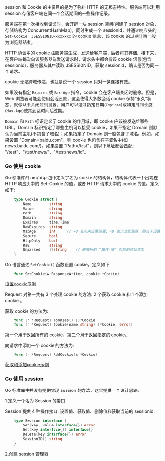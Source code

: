 
session 和 Cookie 的主要目的是为了弥补 HTTP 的无状态特性。服务端可以利用 session 存储客户端在同一个会话期间的一些操作记录。

服务端在第一次接收到请求时，会开辟一块 session 空间(创建了 session 对象，存储结构为 ConcurrentHashMap)，同时生成一个 sessionid，并通过响应头的 `Set-Cookie: JSESSIONID=xxxxxxx` 的 cookie 信息，该 cookie 的过期时间一般为浏览器结束。

HTTP 协议中的 cookie 由服务端生成，发送给客户端，后者将其存储。接下来，在客户端每次向该服务器端发送请求时，请求头中都会有该 cookie 信息(包含 sessionid)，服务器从其中读取 JSESSIONID，获取 sessionid，确认是否为同一个请求。

cookie 无法跨域传递，也就是说一个 session 只对一条连接有效。

如果没有指定 `Expires` 或 `Max-Age` 指令，cookie 会在客户端关闭时删除。但是，Web 浏览器可能会使用会话还原，这会使得大多数会话 cookie 保持"永久"状态，就像从未关闭过浏览器。用户可以通过指定日期(`Expires`)或特定时间长度(`Max-Age`)使其到达时间后过期。

`Domain` 和 `Path` 标识定义了 cookie 的作用域，即 cookie 应该被发送给哪些 URL。Domain 标识指定了哪些主机可以接受 cookie，如果不指定 Domain 则默认为当前主机(不包含子域名)；如果指定了 Domain 则一般包含子域名。例如，如果设置 "Domain=baidu.com"，则 cookie 也包含在子域名中(如 news.baidu.com/)。如果设置 "Path=/test"，则以下地址都会匹配: "/test"、"/test/news/"、"/test/news/id"。


### Go 使用 cookie

Go 标准库的 net/http 包中定义了名为 `Cookie` 的结构体，结构体代表一个出现在 HTTP 响应头中的 Set-Cookie 的值，或者 HTTP 请求头中的 cookie 的值。定义如下:
```go
    type Cookie struct {
        Name        string
        Value       string
        Path        string
        Domain      string
        Expires     time.Time
        RawExpires  string
        MaxAge      int     // =0 表示未设置该属; <0 表示立即删除，相当于设置了 =0; >0 表示设置了该属性，单位为 s
        Secure      bool
        HttpOnly    bool
        Raw         string
        Unparsed    []string    // 未解析的 "属性-值" 对应的原始文本
    }
```

Go 语言通过 `SetCookie()` 函数设置 cookie，定义如下:
```go
    func SetCookie(w ResponseWriter, cookie *Cookie)
```

[设置cookie示例](t/03_SetCookie.go)

Request 对象一共有 3 个处理 cookie 的方法: 2 个获取 cookie 和 1 个添加 cookie 。

获取 cookie 的方法为:
```go
    func (r *Request) Cookies() []*Cookie
    func (r *Request) Cookie(name string) (*Cookie, error)
```
第一个用于返回所有的 cookie，第二个用于返回指定的 cookie。

向请求中添加一个 cookie 的方法为:
```go
    func (r *Request) AddCookie(c *Cookie)
```

[获取和添加cookie示例](t/03_Cookie_AddCookie.go)


### Go 使用 session

Go 标准库中并没有提供实现 session 的方法，这里提供一个设计思路。

1.定义一个名为 Session 的接口

Session 提供 4 种操作接口: 设置值、获取值、删除值和获取当前的 sessionid:
```go
    type Session interface {
        Set(key, value interface{}) error
        Get(key interface{}) interface{}
        Delete(key interface{}) error
        SessionID() string
    }
```

2.创建 session 管理器




